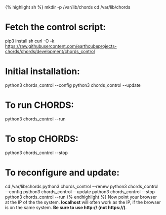  <!--Using Liquid to highlight syntax-->
{% highlight sh %}
mkdir -p /var/lib/chords
cd /var/lib/chords

# Fetch the control script:
pip3 install sh
curl -O -k https://raw.githubusercontent.com/earthcubeprojects-chords/chords/development/chords_control

# Initial installation:
python3 chords_control --config
python3 chords_control --update

# To run CHORDS:
python3 chords_control --run

# To stop CHORDS:
python3 chords_control --stop

# To reconfigure and update:
cd /var/lib/chords
python3 chords_control --renew
python3 chords_control --config
python3 chords_control --update
python3 chords_control --stop
python3 chords_control --run
{% endhighlight %}
Now point your browser at the IP of the the system. <strong>localhost</strong>
will often work as the IP, if the browser is on the same system.
<strong>Be sure to use http:// (not https://)</strong>.
